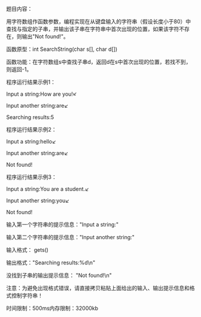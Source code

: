 题目内容：


用字符数组作函数参数，编程实现在从键盘输入的字符串（假设长度小于80）中查找与指定的子串，并输出该子串在字符串中首次出现的位置，如果该字符不存在，则输出"Not found!"。

函数原型：int SearchString(char s[], char d[])

函数功能：在字符数组s中查找子串d，返回d在s中首次出现的位置，若找不到，则返回-1。



程序运行结果示例1：

Input a string:How are you!↙

Input another string:are↙

Searching results:5



程序运行结果示例2：


Input a string:hello↙

Input another string:are↙

Not found!



程序运行结果示例3：


Input a string:You are a student.↙

Input another string:you↙

Not found!


输入第一个字符串的提示信息："Input a string:"

输入第二个字符串的提示信息："Input another string:"

输入格式： gets()

输出格式："Searching results:%d\n"

没找到子串的输出提示信息： "Not found!\n"

注意：为避免出现格式错误，请直接拷贝粘贴上面给出的输入、输出提示信息和格式控制字符串！

时间限制：500ms内存限制：32000kb